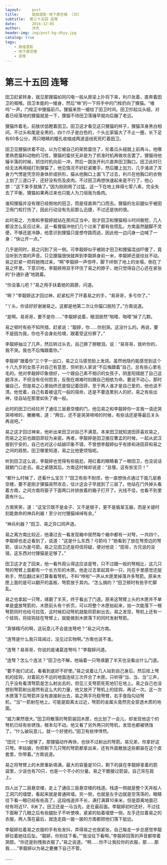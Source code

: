 ```yaml
---
layout:     post
title:      敦煌遗影·地下悬空楼 （35）
subtitle:  第三十五回 连弩
date:       2016-12-05
author:     沐杰
header-img: img/post-bg-dhyy.jpg
catalog: true
tags:
    - 敦煌遗影
    - 地下悬空楼
    - 连弩
---
```

# 第三十五回 连弩

田卫赶紧转身，就见那狸猫如同闪电一般从房梁上扑将下来，利爪张着，直奔着田卫的咽喉。田卫本能的一矮身，然后“咻”的一下将手中的门栓扔向了狸猫。“嗷呜”一声，门栓正中狸猫前爪。狸猫来势一缓给了田卫时间。田卫抄起瓜头槌，对着已经落地的狸猫就是一下，狸猫不待田卫落锤早就向后蹦了老远。

狸猫炸着毛，前肢伏低瞪着田卫。田卫这才看见这只狸猫的样子，狸猫浑身黑白相间，不过头和尾是全黑的，四个爪子是白色的，个头比家猫大了不止一圈，长下足有60多公分，两只眼睛的瞳孔收缩成两道竖线死死盯着田卫。

田卫见狸猫伏着不动，以为它被自己的架势震住了，抡着瓜头槌就上前再斗。他哪里熟悉猫科动物的习性，狸猫的蛰伏无非是为了抓准时机再做攻击罢了。狸猫待他锤半落的时候，抓住时机向前一冲，然后一跳张开利爪直奔田卫胸口。田卫此时已经无法再用槌打到狸猫了，他见情况不好赶紧撒手，然后腰上加力，几乎涌进了浑身力气愣是凭空将身体折成拱形，猫从他胸口上面飞了过去，利爪在他胸口的衣物上划了三道口子，还好没有伤及皮肉。不过田卫再想快速起来是不行了，他心想：“这下束手就擒了。”因为刚刚用了过猛，这一下在地上摔得七荤八素，完全失去了平衡，狸猫如果再过来也只能人为刀俎我为鱼肉。

谁知狸猫并没有理已经倒地的田卫，而是径直奔门口而去。狸猫的左前腿似乎被田卫用门栓打伤了，因此行动没有先前那么迅捷，不过还是快的很。

此时易之、方南和李靓婷就站在房间正当中，刚才田卫和狸猫相斗时间极短，几人都没怎么反应过来，这一看狸猫冲他们几个过来了都有些慌乱。方南虽然腿脚不灵便，不够还是冷静，他意识到狸猫只是想夺路而逃，因此他一边闪身一边喊了一身：“快让开一点。”

几乎是同时，易之闪到了另一侧。可李靓婷似乎被刚才田卫和狸猫混战吓傻了，竟没听到方南的声音。只见狸猫很快就奔到李靓婷身前一米，李靓婷还是纹丝不动。易之赶紧一把将她拽过来，“啊”李靓婷一声惊呼，脚下绊倒了地上的坐塌，倒在了易之怀里。下意识地，李靓婷用双手环住了易之的脖子，她只觉得自己心还在紧张的“扑通扑通”地跳着。

“你没事儿吧？”易之用手扶着她的肩膀，问道。

“啊？”李靓婷这才回过神，赶紧松开了环着易之的手，“易哥哥，多亏你了。”

“丫头，你该好好谢谢易之。这都是他第二次让你猫口脱险了。”方南说道。

“是啊。易哥哥，要不是你……”李靓婷说着，眼泪居然“啪嗒、啪嗒”掉了几颗。

易之顿时有些不知所措，赶紧说：“靓婷，你……你别哭。这没什么的。再说，要不是因为我，你也不会身处险境，跟着受这份罪了。”

李靓婷抽泣了几声，然后转过头去，自己擦了擦眼泪。说：“易哥哥，我听你的，我不哭。我也不后悔跟着你。”

李靓婷“跟着你”三个字一出口，易之立马感觉脸上发烧。虽然他隐约能感觉到这个十八九岁的女孩子对自己有意思，但听到人家说“不后悔跟着”自己，总有些心里毛毛的。他对李靓婷印象很好，一个跟自己素不相识的女孩子，阴差阳错趟了自己这趟浑水，不但没有任何怨言，反倒在艰难时刻跟自己相依为命。要说不动心，那时骗自己，但是易之心里始终还是惦记着田菲，至于两人谁才是自己爱的，他也说不清。他觉着，自己有着被诅咒一般的宿命，还是不要连累别人的好。易之有些出神，径自站在那里如失了魂一般。

此时的田卫已经拉开了通往三层悬空楼的门，他见易之和李靓婷你一言我一语还哭哭啼啼的，撇撇嘴，道：“两位，还不是哭哭啼啼的时候，有些话还是等最后关头再说吧。”

易之这才回过神来，他听出来田卫对自己不满意。本来田卫就知道田菲喜欢易之，而易之之前也跟田菲较为亲密。再者，李靓婷是田卫接应曹孟的时候，一起从武汉接到宁安的，自己也对这小姑娘印象不错，不曾想李靓婷似乎有掺和进田菲和易之之间的趋势。田卫哪里知道，易之比他更烦恼呢。

听到田卫这么说，李靓婷也觉得有些尴尬，用红着的眼睛看了一眼田卫，也没说话就朝门口走去。易之紧随其后。方南这时候却说道：“且慢，这有些宝贝！”

“都什么时候了，还看什么宝贝？”田卫有些不耐烦，他一直想快点通过下面几层悬空楼，要不是刚才狸猫突然攻击，估计这会子早就到了三层了。他站在门外掉头看着方南，之间方南将窗子下面两口并排放着的箱子打开了。光线不佳，也看不到里面有什么。

方南笑笑，道：“这宝贝既不是金子、又不是银子，更不是翡翠玉器，而是关键时刻能救命的神兵利器！至少对付狸猫绰绰有余。”

“神兵利器？”田卫、易之异口同声道。

易之离方南比较近，他凑过去一看发现箱中居然每个箱中都有一对弩，一共四个。李靓婷也走近看到了，说道：“这是什么东西？弓箭吗？”她看到了放在弩旁边的弩箭，误以为是弓箭。易之见田卫还是将信将疑，便对他说：“田哥，方兄说的没错，这东西对付狸猫是足够了。”

田卫这才走了回来，他一看外观认得这应该是弩，只不过跟一般的弩相比，这几只弩的弩臂上面都有一个长方形的木匣。他走过去拿起其中一只，托在手里感觉还挺称手，然后翻过来打算看看弩机，不料“哗啦”一声从木匣里掉落许多弩箭。原来木匣上面的是可以翻开的盖板，弩箭放于其内。“怎么搞的？”田卫顿时有些手忙脚乱。

易之也拿起一只弩，琢磨了半天，终于看出了门道。原来这弩臂上头的木匣并不单单是盛放弩箭的，木匣前头有个折页，可以将整个木匣抬起来，抬一次能落下一根弩箭同时也给弓拉弦，这时候扣动弩机就能将箭射出去。易之发现，弩机上还有一个挂钩，将挂钩挂在弩臂上，就能做到木匣落下的同时发射弩箭。

“真够精巧的啊，这玩意儿不会是连弩吧？”易之问方南。

“连弩是什么我只耳闻过，没见过实物啊。”方南也说不准。

“连弩？易哥哥，你说的是诸葛连弩吗？”李靓婷问道。

“连弩？怎么个连法？”田卫也不解，他端着一只弩琢磨了半天也没看出什么门道。

“要不我们试试，看看到底好不好使。”易之说着让几人站到自己身后，然后挂上弩机的挂钩，对着前方不远的地面连续三次开合了木匣。只听得“当、当、当”三声，几乎没有看清弩箭是怎么射出去的，但见三支弩箭死死地钉在地上。易之自己也没想到弩箭射出居然有这么大的力量，他又放开了弩机上的挂钩，再试一次。这一次木匣落下后弩箭并没有直接射出去，易之两手托稳弩臂，右手食指勾动弩机，“当”一箭射在地上。可能是距离太过近，弩箭的金属头竟然完全穿透木质的地面。

“威力果然很大。”田卫将散落的弩箭装回木匣，也比划了一会儿，却发现他这个的弩机已经有些锈蚀，根本勾不动。他又看了另外两只的弩机，发现也都被锈蚀了。“什么破玩意儿，就一个好使的。”田卫有些悻悻然。

“田兄！一个就够了。那狸猫动作再快，也快不过射出的弩箭。易兄弟，你拿好这只弩。李姑娘，你把剩下几只弩的弩箭都拿出来，还有外面散放这些都装在这个皮套里，你带着。”方南说道。

易之将弩臂上的木匣重新填满，最大的容量是10只，剩下的装在李靓婷拿着的箭袋里，少说也有70只，也是一个不小的分量。易之干脆接过箭袋，自己背在肩上。

四人出了二层悬空楼，走上了通往三层悬空楼的栈道。栈道一侧就是整个天井般人工洞穴的墙壁，看起来就是普通砖墙。另一侧，也就是左手边就是空荡荡的，眼睛往下看一眼已经有些高了。这段栈道并不长，满打满算10来米，但是距离地面已经有将近17、8米了。田卫还是一马当先，走在最前面。李靓婷初时还好，不过往下面瞅了几眼之后有些腿肚子不听使唤，紧紧的贴着墙壁一侧，左手还拉着易之的衣服，两人落在最后，就连走路一跛一跛的方南都把他们落下挺远。

李靓婷拉着易之衣服的手有些发抖，弄得易之也很紧张，自己每走一步总感觉李靓婷拉着她往后坠。“靓婷，你别往下看。”“我没往下看啊。”李靓婷回答的声音都带着哭腔。“你还是别拽我衣服了。”易之说道。“啊……你不让我拉你的衣服，那……那我……”李靓婷以为易之要撇下自己不管。

……


